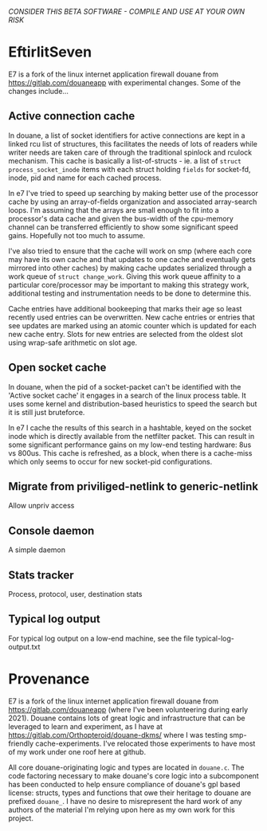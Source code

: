 *CONSIDER THIS BETA SOFTWARE - COMPILE AND USE AT YOUR OWN RISK*

# EftirlitSeven

E7 is a fork of the linux internet application firewall douane from https://gitlab.com/douaneapp with experimental changes. Some of the changes include...

## Active connection cache

In douane, a list of socket identifiers for active connections are kept in a linked rcu list of structures, this facilitates the needs of lots of readers while writer needs are taken care of through the traditional spinlock and rculock mechanism. This cache is basically a list-of-structs - ie. a list of `struct process_socket_inode` items with each struct holding `fields` for socket-fd, inode, pid and name for each cached process.

In e7 I've tried to speed up searching by making better use of the processor cache by using an array-of-fields organization and associated array-search loops. I'm assuming that the arrays are small enough to fit into a processor's data cache and given the bus-width of the cpu-memory channel can be transferred efficiently to show some significant speed gains. Hopefully not too much to assume.

I've also tried to ensure that the cache will work on smp (where each core may have its own cache and that updates to one cache and eventually gets mirrored into other caches) by making cache updates serialized through a work queue of `struct change_work`. Giving this work queue affinity to a particular core/processor may be important to making this strategy work, additional testing and instrumentation needs to be done to determine this.

Cache entries have additional bookeeping that marks their age so least recently used entries can be overwritten. New cache entries or entries that see updates are marked using an atomic counter which is updated for each new cache entry. Slots for new entries are selected from the oldest slot using wrap-safe arithmetic on slot age.

## Open socket cache

In douane, when the pid of a socket-packet can't be identified with the 'Active socket cache' it engages in a search of the linux process table. It uses some kernel and distribution-based heuristics to speed the search but it is still just bruteforce.

In e7 I cache the results of this search in a hashtable, keyed on the socket inode which is directly available from the netfilter packet. This can result in some significant performance gains on my low-end testing hardware: 8us vs 800us. This cache is refreshed, as a block, when there is a cache-miss which only seems to occur for new socket-pid configurations.

## Migrate from priviliged-netlink to generic-netlink

Allow unpriv access

## Console daemon

A simple daemon

## Stats tracker

Process, protocol, user, destination stats

## Typical log output

For typical log output on a low-end machine, see the file typical-log-output.txt

# Provenance

E7 is a fork of the linux internet application firewall douane from https://gitlab.com/douaneapp (where I've been volunteering during early 2021). Douane contains lots of great logic and infrastructure that can be leveraged to learn and experiment, as I have at https://gitlab.com/Orthopteroid/douane-dkms/ where I was testing smp-friendly cache-experiments. I've relocated those experiments to have most of my work under one roof here at github.

All core douane-originating logic and types are located in `douane.c`. The code factoring necessary to make douane's core logic into a subcomponent has been conducted to help ensure compliance of douane's gpl based license: structs, types and functions that owe their heritage to douane are prefixed `douane_`. I have no desire to misrepresent the hard work of any authors of the material I'm relying upon here as my own work for this project.
